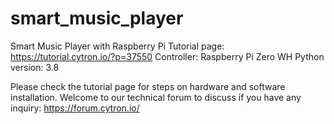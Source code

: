 # smart_music_player
Smart Music Player with Raspberry Pi
Tutorial page: https://tutorial.cytron.io/?p=37550
Controller: Raspberry Pi Zero WH
Python version: 3.8

Please check the tutorial page for steps on hardware and software installation.
Welcome to our technical forum to discuss if you have any inquiry: https://forum.cytron.io/

